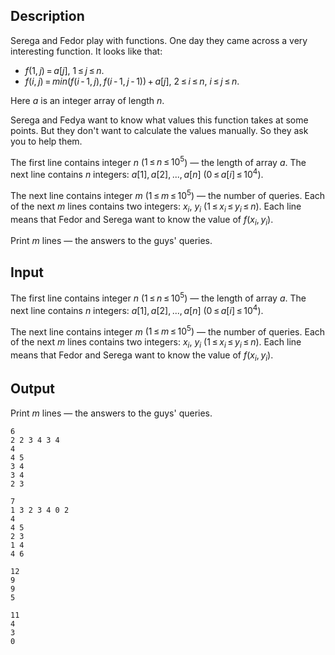 ## Description

<div><p>Serega and Fedor play with functions. One day they came across a very interesting function. It looks like that:</p><ul> <li> <span class="tex-span"><i>f</i>(1, <i>j</i>) = <i>a</i>[<i>j</i>]</span>, <span class="tex-span">1 ≤ <i>j</i> ≤ <i>n</i></span>. </li><li> <span class="tex-span"><i>f</i>(<i>i</i>, <i>j</i>) = <i>min</i>(<i>f</i>(<i>i</i> - 1, <i>j</i>), <i>f</i>(<i>i</i> - 1, <i>j</i> - 1)) + <i>a</i>[<i>j</i>]</span>, <span class="tex-span">2 ≤ <i>i</i> ≤ <i>n</i></span>, <span class="tex-font-style-bf"><span class="tex-span"><i>i</i> ≤ <i>j</i> ≤ <i>n</i></span></span>. </li></ul><p>Here <span class="tex-span"><i>a</i></span> is an integer array of length <span class="tex-span"><i>n</i></span>.</p><p>Serega and Fedya want to know what values this function takes at some points. But they don't want to calculate the values manually. So they ask you to help them.</p></div><div class="input-specification"><p>The first line contains integer <span class="tex-span"><i>n</i></span> (<span class="tex-span">1 ≤ <i>n</i> ≤ 10<sup class="upper-index">5</sup></span>) — the length of array <span class="tex-span"><i>a</i></span>. The next line contains <span class="tex-span"><i>n</i></span> integers: <span class="tex-span"><i>a</i>[1], <i>a</i>[2], ..., <i>a</i>[<i>n</i>]</span> (<span class="tex-span">0 ≤ <i>a</i>[<i>i</i>] ≤ 10<sup class="upper-index">4</sup></span>).</p><p>The next line contains integer <span class="tex-span"><i>m</i></span> <span class="tex-span">(1 ≤ <i>m</i> ≤ 10<sup class="upper-index">5</sup>)</span> — the number of queries. Each of the next <span class="tex-span"><i>m</i></span> lines contains two integers: <span class="tex-span"><i>x</i><sub class="lower-index"><i>i</i></sub></span>, <span class="tex-span"><i>y</i><sub class="lower-index"><i>i</i></sub></span> (<span class="tex-span">1 ≤ <i>x</i><sub class="lower-index"><i>i</i></sub> ≤ <i>y</i><sub class="lower-index"><i>i</i></sub> ≤ <i>n</i></span>). Each line means that Fedor and Serega want to know the value of <span class="tex-span"><i>f</i>(<i>x</i><sub class="lower-index"><i>i</i></sub>, <i>y</i><sub class="lower-index"><i>i</i></sub>)</span>.</p></div><div class="output-specification"><p>Print <span class="tex-span"><i>m</i></span> lines — the answers to the guys' queries.</p></div>

## Input

<p>The first line contains integer <span class="tex-span"><i>n</i></span> (<span class="tex-span">1 ≤ <i>n</i> ≤ 10<sup class="upper-index">5</sup></span>) — the length of array <span class="tex-span"><i>a</i></span>. The next line contains <span class="tex-span"><i>n</i></span> integers: <span class="tex-span"><i>a</i>[1], <i>a</i>[2], ..., <i>a</i>[<i>n</i>]</span> (<span class="tex-span">0 ≤ <i>a</i>[<i>i</i>] ≤ 10<sup class="upper-index">4</sup></span>).</p><p>The next line contains integer <span class="tex-span"><i>m</i></span> <span class="tex-span">(1 ≤ <i>m</i> ≤ 10<sup class="upper-index">5</sup>)</span> — the number of queries. Each of the next <span class="tex-span"><i>m</i></span> lines contains two integers: <span class="tex-span"><i>x</i><sub class="lower-index"><i>i</i></sub></span>, <span class="tex-span"><i>y</i><sub class="lower-index"><i>i</i></sub></span> (<span class="tex-span">1 ≤ <i>x</i><sub class="lower-index"><i>i</i></sub> ≤ <i>y</i><sub class="lower-index"><i>i</i></sub> ≤ <i>n</i></span>). Each line means that Fedor and Serega want to know the value of <span class="tex-span"><i>f</i>(<i>x</i><sub class="lower-index"><i>i</i></sub>, <i>y</i><sub class="lower-index"><i>i</i></sub>)</span>.</p>

## Output

<p>Print <span class="tex-span"><i>m</i></span> lines — the answers to the guys' queries.</p>





```input1
6
2 2 3 4 3 4
4
4 5
3 4
3 4
2 3

```




```input2
7
1 3 2 3 4 0 2
4
4 5
2 3
1 4
4 6

```




```output1
12
9
9
5

```




```output2
11
4
3
0

```


